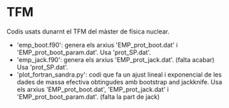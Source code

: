 # TFM
Codis usats dunarnt el TFM del màster de física nuclear. 
- 'emp_boot.f90': genera els arxius 'EMP_prot_boot.dat' i 'EMP_prot_boot_param.dat'.  Usa 'prot_SP.dat'.
- 'emp_jack.f90': genera els arxius 'EMP_prot_jack.dat'. (falta acabar) Usa 'prot_SP.dat'.
- 'plot_fortran_sandra.py': codi que fa un ajust lineal i exponencial de les dades de massa efectiva obtingudes amb bootstrap and jackknife. Usa els arxius 'EMP_prot_boot.dat', 'EMP_prot_jack.dat' i 'EMP_prot_boot_param.dat'. (falta la part de jack)
